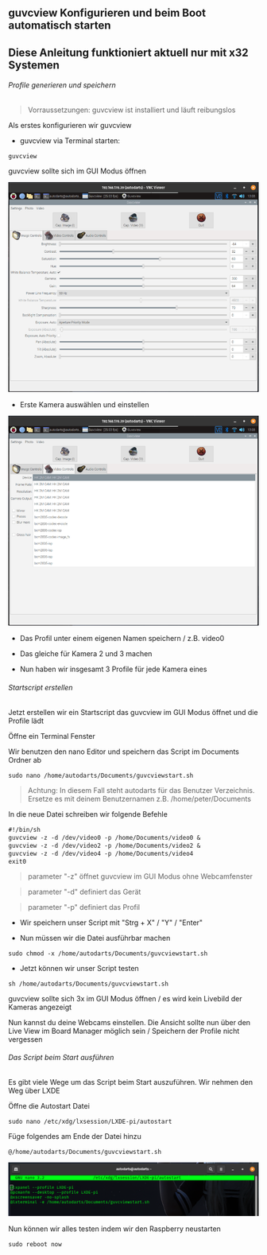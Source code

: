 ## guvcview Konfigurieren und beim Boot automatisch starten
## Diese Anleitung funktioniert aktuell nur mit x32 Systemen

###### Profile generieren und speichern

> Vorraussetzungen:
> guvcview ist installiert und läuft reibungslos

Als erstes konfigurieren wir guvcview

+ guvcview via Terminal starten:

```
guvcview
```

guvcview sollte sich im GUI Modus öffnen

![](https://github.com/SteveMutter/autodarts-Community-Docs/blob/main/source/image11.png)

+ Erste Kamera auswählen und einstellen

![](https://github.com/SteveMutter/autodarts-Community-Docs/blob/main/source/image12.png)

+ Das Profil unter einem eigenen Namen speichern / z.B. video0

+ Das gleiche für Kamera 2 und 3 machen

+ Nun haben wir insgesamt 3 Profile für jede Kamera eines

###### Startscript erstellen

Jetzt erstellen wir ein Startscript das guvcview im GUI Modus öffnet und die Profile lädt

Öffne ein Terminal Fenster


Wir benutzen den nano Editor und speichern das Script im Documents Ordner ab

```
sudo nano /home/autodarts/Documents/guvcviewstart.sh
```
> Achtung: In diesem Fall steht autodarts für das Benutzer Verzeichnis. Ersetze es mit deinem Benutzernamen z.B. /home/peter/Documents

 In die neue Datei schreiben wir folgende Befehle
```
#!/bin/sh
guvcview -z -d /dev/video0 -p /home/Documents/video0 &
guvcview -z -d /dev/video2 -p /home/Documents/video2 &
guvcview -z -d /dev/video4 -p /home/Documents/video4
exit0
```

> parameter "-z" öffnet guvcview im GUI Modus ohne Webcamfenster

> parameter "-d" definiert das Gerät

> parameter "-p" definiert das Profil

+ Wir speichern unser Script mit "Strg + X" / "Y" / "Enter"

+ Nun müssen wir die Datei ausführbar machen
```
sudo chmod -x /home/autodarts/Documents/guvcviewstart.sh
```

+ Jetzt können wir unser Script testen
```
sh /home/autodarts/Documents/guvcviewstart.sh
```

guvcview sollte sich 3x im GUI Modus öffnen / es wird kein Livebild der Kameras angezeigt

Nun kannst du deine Webcams einstellen. Die Ansicht sollte nun über den Live View im Board Manager möglich sein / Speichern der Profile nicht vergessen


###### Das Script beim Start ausführen

Es gibt viele Wege um das Script beim Start auszuführen. Wir nehmen den Weg über LXDE

Öffne die Autostart Datei

```
sudo nano /etc/xdg/lxsession/LXDE-pi/autostart
```

Füge folgendes am Ende der Datei hinzu
```
@/home/autodarts/Documents/guvcviewstart.sh
```

![](https://github.com/SteveMutter/autodarts-Community-Docs/blob/main/source/image13.png)

Nun können wir alles testen indem wir den Raspberry neustarten

```
sudo reboot now
```


